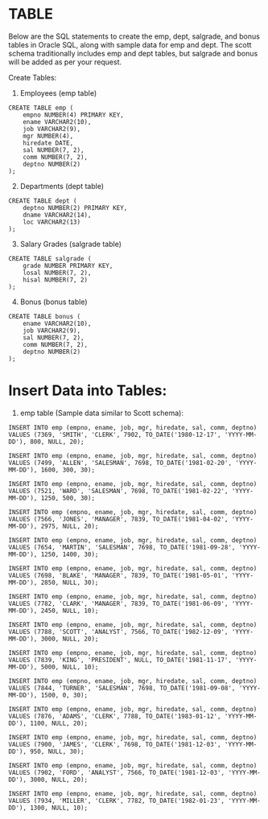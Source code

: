 # TABLE 

Below are the SQL statements to create the emp, dept, salgrade, and bonus tables in Oracle SQL, along with sample data for emp and dept. The scott schema traditionally includes emp and dept tables, but salgrade and bonus will be added as per your request.

Create Tables:
1. Employees (emp table)
```
CREATE TABLE emp (
    empno NUMBER(4) PRIMARY KEY,
    ename VARCHAR2(10),
    job VARCHAR2(9),
    mgr NUMBER(4),
    hiredate DATE,
    sal NUMBER(7, 2),
    comm NUMBER(7, 2),
    deptno NUMBER(2)
);
```
2. Departments (dept table)
```
CREATE TABLE dept (
    deptno NUMBER(2) PRIMARY KEY,
    dname VARCHAR2(14),
    loc VARCHAR2(13)
);
```
3. Salary Grades (salgrade table)
```
CREATE TABLE salgrade (
    grade NUMBER PRIMARY KEY,
    losal NUMBER(7, 2),
    hisal NUMBER(7, 2)
);
```

4. Bonus (bonus table)
```
CREATE TABLE bonus (
    ename VARCHAR2(10),
    job VARCHAR2(9),
    sal NUMBER(7, 2),
    comm NUMBER(7, 2),
    deptno NUMBER(2)
);
```
# Insert Data into Tables:

1. emp table (Sample data similar to Scott schema):

```
INSERT INTO emp (empno, ename, job, mgr, hiredate, sal, comm, deptno)
VALUES (7369, 'SMITH', 'CLERK', 7902, TO_DATE('1980-12-17', 'YYYY-MM-DD'), 800, NULL, 20);

INSERT INTO emp (empno, ename, job, mgr, hiredate, sal, comm, deptno)
VALUES (7499, 'ALLEN', 'SALESMAN', 7698, TO_DATE('1981-02-20', 'YYYY-MM-DD'), 1600, 300, 30);

INSERT INTO emp (empno, ename, job, mgr, hiredate, sal, comm, deptno)
VALUES (7521, 'WARD', 'SALESMAN', 7698, TO_DATE('1981-02-22', 'YYYY-MM-DD'), 1250, 500, 30);

INSERT INTO emp (empno, ename, job, mgr, hiredate, sal, comm, deptno)
VALUES (7566, 'JONES', 'MANAGER', 7839, TO_DATE('1981-04-02', 'YYYY-MM-DD'), 2975, NULL, 20);

INSERT INTO emp (empno, ename, job, mgr, hiredate, sal, comm, deptno)
VALUES (7654, 'MARTIN', 'SALESMAN', 7698, TO_DATE('1981-09-28', 'YYYY-MM-DD'), 1250, 1400, 30);

INSERT INTO emp (empno, ename, job, mgr, hiredate, sal, comm, deptno)
VALUES (7698, 'BLAKE', 'MANAGER', 7839, TO_DATE('1981-05-01', 'YYYY-MM-DD'), 2850, NULL, 30);

INSERT INTO emp (empno, ename, job, mgr, hiredate, sal, comm, deptno)
VALUES (7782, 'CLARK', 'MANAGER', 7839, TO_DATE('1981-06-09', 'YYYY-MM-DD'), 2450, NULL, 10);

INSERT INTO emp (empno, ename, job, mgr, hiredate, sal, comm, deptno)
VALUES (7788, 'SCOTT', 'ANALYST', 7566, TO_DATE('1982-12-09', 'YYYY-MM-DD'), 3000, NULL, 20);

INSERT INTO emp (empno, ename, job, mgr, hiredate, sal, comm, deptno)
VALUES (7839, 'KING', 'PRESIDENT', NULL, TO_DATE('1981-11-17', 'YYYY-MM-DD'), 5000, NULL, 10);

INSERT INTO emp (empno, ename, job, mgr, hiredate, sal, comm, deptno)
VALUES (7844, 'TURNER', 'SALESMAN', 7698, TO_DATE('1981-09-08', 'YYYY-MM-DD'), 1500, 0, 30);

INSERT INTO emp (empno, ename, job, mgr, hiredate, sal, comm, deptno)
VALUES (7876, 'ADAMS', 'CLERK', 7788, TO_DATE('1983-01-12', 'YYYY-MM-DD'), 1100, NULL, 20);

INSERT INTO emp (empno, ename, job, mgr, hiredate, sal, comm, deptno)
VALUES (7900, 'JAMES', 'CLERK', 7698, TO_DATE('1981-12-03', 'YYYY-MM-DD'), 950, NULL, 30);

INSERT INTO emp (empno, ename, job, mgr, hiredate, sal, comm, deptno)
VALUES (7902, 'FORD', 'ANALYST', 7566, TO_DATE('1981-12-03', 'YYYY-MM-DD'), 3000, NULL, 20);

INSERT INTO emp (empno, ename, job, mgr, hiredate, sal, comm, deptno)
VALUES (7934, 'MILLER', 'CLERK', 7782, TO_DATE('1982-01-23', 'YYYY-MM-DD'), 1300, NULL, 10);
```

